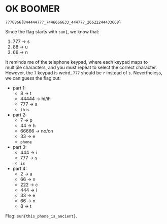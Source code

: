 # OK BOOMER

```
7778866{844444777_7446666633_444777_26622244433668}
```

Since the flag starts with `sun{`, we know that:

1. 777 -> s
2. 88 -> u
3. 66 -> n

It reminds me of the telephone keypad, where each keypad maps to multiple characters, and you must repeat to select the correct character. However, the `7` keypad is weird, `777` should be `r` instead of `s`. Nevertheless, we can guess the flag out:

- part 1:
    - 8 -> t
    - 44444 -> hi/ih
    - 777 -> s
    - `this`
- part 2:
    - 7 -> p
    - 44 -> h
    - 66666 -> no/on
    - 33 -> e
    - `phone`
- part 3:
    - 444 -> i
    - 777 -> s
    - `is`
- part 4:
    - 2 -> a
    - 66 -> n
    - 222 -> c
    - 444 -> i
    - 33 -> e
    - 66 -> n
    - 8 -> t

Flag: `sun{this_phone_is_ancient}`.
